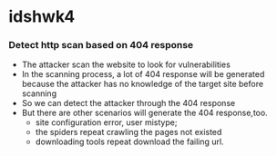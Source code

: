 # idshwk4
### Detect http scan based on 404 response

* The attacker scan the website to look for vulnerabilities
* In the scanning process, a lot of 404 response will be generated because the attacker has no knowledge of the target site before scanning
* So we can detect the attacker through the 404 response
* But there are other scenarios will generate the 404 response,too.
    * site configuration error, user mistype;
    * the spiders repeat crawling the pages not existed
    * downloading tools repeat download the failing url.
